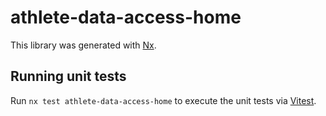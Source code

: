 # athlete-data-access-home

This library was generated with [Nx](https://nx.dev).

## Running unit tests

Run `nx test athlete-data-access-home` to execute the unit tests via [Vitest](https://vitest.dev/).
